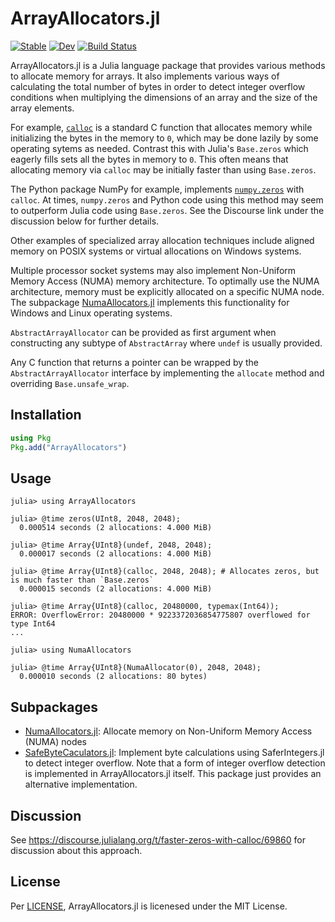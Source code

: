 # ArrayAllocators.jl

[![Stable](https://img.shields.io/badge/docs-stable-blue.svg)](https://mkitti.github.io/ArrayAllocators.jl/stable)
[![Dev](https://img.shields.io/badge/docs-dev-blue.svg)](https://mkitti.github.io/ArrayAllocators.jl/dev)
[![Build Status](https://github.com/mkitti/ArrayAllocators.jl/actions/workflows/CI.yml/badge.svg?branch=main)](https://github.com/mkitti/ArrayAllocators.jl/actions/workflows/CI.yml?query=branch%3Amain)

ArrayAllocators.jl is a Julia language package that provides various methods to allocate memory for arrays. It also implements various ways of calculating the total number of bytes in order to detect integer overflow conditions when multiplying the dimensions of an array and the size of the array elements.

For example, [`calloc`](https://en.cppreference.com/w/c/memory/calloc) is a standard C function that allocates memory while initializing the bytes in the memory to `0`, which may be done lazily by some operating sytems as needed. Contrast this with Julia's `Base.zeros` which eagerly fills sets all the bytes in memory to `0`. This often means that allocating memory via `calloc` may be initially faster than using `Base.zeros`.

The Python package NumPy for example, implements [`numpy.zeros`](https://numpy.org/doc/stable/reference/generated/numpy.zeros.html) with `calloc`.
At times, `numpy.zeros` and Python code using this method may seem to outperform Julia code using `Base.zeros`. See the Discourse link under
the discussion below for further details.

Other examples of specialized array allocation techniques include aligned memory on POSIX systems or virtual allocations on Windows systems.

Multiple processor socket systems may also implement Non-Uniform Memory Access (NUMA) memory architecture. To optimally use the NUMA architecture, memory must be explicitly allocated on a specific NUMA node. The subpackage [NumaAllocators.jl](NumaAllocators) implements this functionality for Windows and Linux operating systems.

`AbstractArrayAllocator` can be provided as first argument when constructing any subtype of `AbstractArray` where `undef` is usually provided.

Any C function that returns a pointer can be wrapped by the `AbstractArrayAllocator` interface by implementing the `allocate` method and overriding
`Base.unsafe_wrap`.

## Installation

```julia
using Pkg
Pkg.add("ArrayAllocators")
```

## Usage

```
julia> using ArrayAllocators

julia> @time zeros(UInt8, 2048, 2048);
  0.000514 seconds (2 allocations: 4.000 MiB)

julia> @time Array{UInt8}(undef, 2048, 2048);
  0.000017 seconds (2 allocations: 4.000 MiB)

julia> @time Array{UInt8}(calloc, 2048, 2048); # Allocates zeros, but is much faster than `Base.zeros`
  0.000015 seconds (2 allocations: 4.000 MiB)

julia> @time Array{UInt8}(calloc, 20480000, typemax(Int64));
ERROR: OverflowError: 20480000 * 9223372036854775807 overflowed for type Int64
...

julia> using NumaAllocators

julia> @time Array{UInt8}(NumaAllocator(0), 2048, 2048);
  0.000010 seconds (2 allocations: 80 bytes)

```

## Subpackages

* [NumaAllocators.jl](NumaAllocators): Allocate memory on Non-Uniform Memory Access (NUMA) nodes
* [SafeByteCaculators.jl](SafeByteCalculators): Implement byte calculations using SaferIntegers.jl to detect integer overflow. Note that a form of integer overflow detection is implemented in ArrayAllocators.jl itself. This package just provides an alternative implementation.

## Discussion

See https://discourse.julialang.org/t/faster-zeros-with-calloc/69860 for discussion about this approach.

## License

Per [LICENSE](LICENSE), ArrayAllocators.jl is licenesed under the MIT License.
